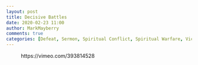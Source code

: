 ```yaml
---
layout: post
title: Decisive Battles
date: 2020-02-23 11:00
author: MarkMayberry
comments: true
categories: [Defeat, Sermon, Spiritual Conflict, Spiritual Warfare, Victory]
---
```

<!-- wp:core-embed/vimeo {"url":"https://vimeo.com/393814528","type":"video","providerNameSlug":"vimeo","className":"wp-embed-aspect-4-3 wp-has-aspect-ratio"} -->
<figure class="wp-block-embed-vimeo wp-block-embed is-type-video is-provider-vimeo wp-embed-aspect-4-3 wp-has-aspect-ratio"><div class="wp-block-embed__wrapper">
https://vimeo.com/393814528
</div></figure>
<!-- /wp:core-embed/vimeo -->

